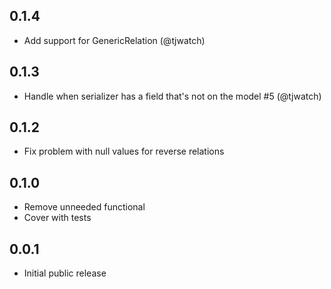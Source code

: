 ## 0.1.4
* Add support for GenericRelation (@tjwatch)

## 0.1.3
* Handle when serializer has a field that's not on the model #5 (@tjwatch)

## 0.1.2
* Fix problem with null values for reverse relations

## 0.1.0 
* Remove unneeded functional
* Cover with tests

## 0.0.1
* Initial public release
